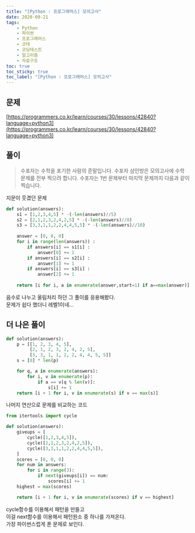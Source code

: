 ```yaml
---
title: "[Python : 프로그래머스] 모의고사"
date: 2020-09-21
tags:
    - Python
    - 파이썬
    - 프로그래머스
    - 코테
    - 코딩테스트
    - 알고리즘
    - 자료구조
toc: true
toc_sticky: true
toc_label: "[Python : 프로그래머스] 모의고사"
---
```

## 문제
[https://programmers.co.kr/learn/courses/30/lessons/42840?language=python3](https://programmers.co.kr/learn/courses/30/lessons/42840?language=python3)
## 풀이
> 수포자는 수학을 포기한 사람의 준말입니다. 수포자 삼인방은 모의고사에 수학 문제를 전부 찍으려 합니다. 수포자는 1번 문제부터 마지막 문제까지 다음과 같이 찍습니다.

지문이 웃겼던 문제  
```python
def solution(answers):
    s1 = [1,2,3,4,5] * -(-len(answers)//5)
    s2 = [2,1,2,3,2,4,2,5] * -(-len(answers)//8)
    s3 = [3,3,1,1,2,2,4,4,5,5] * -(-len(answers)//10)
    
    answer = [0, 0, 0]
    for i in range(len(answers)) :
        if answers[i] == s1[i] :
            answer[0] += 1
        if answers[i] == s2[i] :
            answer[1] += 1
        if answers[i] == s3[i] :
            answer[2] += 1
    
    return [i for i, a in enumerate(answer,start=1) if a==max(answer)]
```
음수로 나누고 올림처리 하던 그 풀이를 응용해봤다.  
문제가 쉽다 했더니 레벨1이네...  

## 더 나은 풀이
```python
def solution(answers):
    p = [[1, 2, 3, 4, 5],
         [2, 1, 2, 3, 2, 4, 2, 5],
         [3, 3, 1, 1, 2, 2, 4, 4, 5, 5]]
    s = [0] * len(p)

    for q, a in enumerate(answers):
        for i, v in enumerate(p):
            if a == v[q % len(v)]:
                s[i] += 1
    return [i + 1 for i, v in enumerate(s) if v == max(s)]
```
나머지 연산으로 문제를 비교하는 코드  
  
```python
from itertools import cycle

def solution(answers):
    giveups = [
        cycle([1,2,3,4,5]),
        cycle([2,1,2,3,2,4,2,5]),
        cycle([3,3,1,1,2,2,4,4,5,5]),
    ]
    scores = [0, 0, 0]
    for num in answers:
        for i in range(3):
            if next(giveups[i]) == num:
                scores[i] += 1
    highest = max(scores)

    return [i + 1 for i, v in enumerate(scores) if v == highest]
```
cycle함수를 이용해서 패턴을 만들고  
이걸 next함수를 이용해서 패턴원소 중 하나를 가져온다.  
가장 파이썬스럽게 푼 문제로 보인다.  